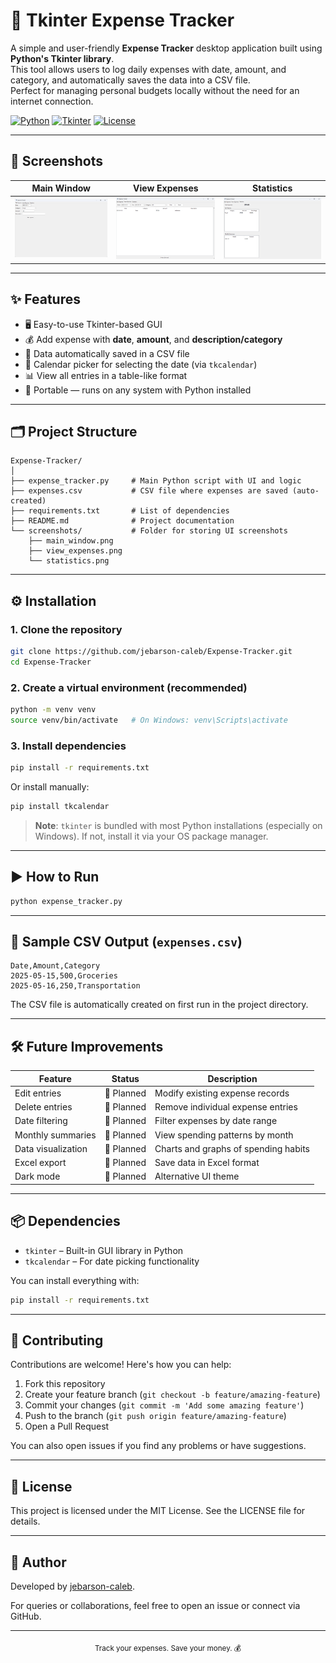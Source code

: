 # 🧾 Tkinter Expense Tracker

A simple and user-friendly **Expense Tracker** desktop application built using **Python's Tkinter library**.  
This tool allows users to log daily expenses with date, amount, and category, and automatically saves the data into a CSV file.  
Perfect for managing personal budgets locally without the need for an internet connection.

[![Python](https://img.shields.io/badge/Python-3.x-blue.svg)](https://www.python.org/)
[![Tkinter](https://img.shields.io/badge/GUI-Tkinter-green.svg)](https://docs.python.org/3/library/tkinter.html)
[![License](https://img.shields.io/badge/License-MIT-yellow.svg)](https://opensource.org/licenses/MIT)

---

## 📸 Screenshots

| Main Window | View Expenses | Statistics |
|-------------|---------------|------------|
| ![Main Window](screenshots/main_window.png) | ![View Expenses](screenshots/view_expenses.png) | ![Statistics](screenshots/statistics.png) |

---

## ✨ Features

- 🖥️ Easy-to-use Tkinter-based GUI  
- 💰 Add expense with **date**, **amount**, and **description/category**  
- 💾 Data automatically saved in a CSV file  
- 📅 Calendar picker for selecting the date (via `tkcalendar`)  
- 📊 View all entries in a table-like format  
- 📱 Portable — runs on any system with Python installed  

---

## 🗂️ Project Structure

```
Expense-Tracker/
│
├── expense_tracker.py     # Main Python script with UI and logic
├── expenses.csv           # CSV file where expenses are saved (auto-created)
├── requirements.txt       # List of dependencies
├── README.md              # Project documentation
└── screenshots/           # Folder for storing UI screenshots
    ├── main_window.png
    ├── view_expenses.png
    └── statistics.png
```

---

## ⚙️ Installation

### 1. Clone the repository

```bash
git clone https://github.com/jebarson-caleb/Expense-Tracker.git
cd Expense-Tracker
```

### 2. Create a virtual environment (recommended)

```bash
python -m venv venv
source venv/bin/activate   # On Windows: venv\Scripts\activate
```

### 3. Install dependencies

```bash
pip install -r requirements.txt
```

Or install manually:

```bash
pip install tkcalendar
```

> **Note**: `tkinter` is bundled with most Python installations (especially on Windows). If not, install it via your OS package manager.

---

## ▶️ How to Run

```bash
python expense_tracker.py
```

---

## 📄 Sample CSV Output (`expenses.csv`)

```csv
Date,Amount,Category
2025-05-15,500,Groceries
2025-05-16,250,Transportation
```

The CSV file is automatically created on first run in the project directory.

---

## 🛠️ Future Improvements

| Feature | Status | Description |
|---------|--------|-------------|
| Edit entries | 📝 Planned | Modify existing expense records |
| Delete entries | 📝 Planned | Remove individual expense entries |
| Date filtering | 📝 Planned | Filter expenses by date range |
| Monthly summaries | 📝 Planned | View spending patterns by month |
| Data visualization | 📝 Planned | Charts and graphs of spending habits |
| Excel export | 📝 Planned | Save data in Excel format |
| Dark mode | 📝 Planned | Alternative UI theme |

---

## 📦 Dependencies

* `tkinter` – Built-in GUI library in Python
* `tkcalendar` – For date picking functionality

You can install everything with:

```bash
pip install -r requirements.txt
```

---

## 🤝 Contributing

Contributions are welcome! Here's how you can help:

1. Fork this repository
2. Create your feature branch (`git checkout -b feature/amazing-feature`)
3. Commit your changes (`git commit -m 'Add some amazing feature'`)
4. Push to the branch (`git push origin feature/amazing-feature`)
5. Open a Pull Request

You can also open issues if you find any problems or have suggestions.

---

## 📜 License

This project is licensed under the MIT License. See the LICENSE file for details.

---

## 👤 Author

Developed by [jebarson-caleb](https://github.com/jebarson-caleb).

For queries or collaborations, feel free to open an issue or connect via GitHub.

---

<p align="center">
  <sub>Track your expenses. Save your money. 💰</sub>
</p>
